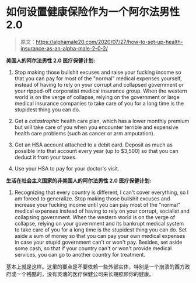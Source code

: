 # 如何设置健康保险作为一个阿尔法男性 2.0

> 原文：<https://alphamale20.com/2020/07/27/how-to-set-up-health-insurance-as-an-alpha-male-2-0-2/>

**美国人的阿尔法男性 2.0 医疗保健计划:**

1.  Stop making those bullshit excuses and raise your fucking income so that you can pay for most of the "normal" medical expenses yourself, instead of having to rely on your corrupt and collapsed government or your ripped-off corporatist medical insurance group. When the western world is on the verge of collapse, relying on the government or large medical insurance companies to take care of you for a long time is the stupidest thing you can do.

2.  Get a *catastrophic* health care plan, which has a lower monthly premium but will take care of you when you encounter terrible and expensive health care problems (such as cancer or arm amputation).

3.  Get an HSA account attached to a debit card. Deposit as much as possible into that account every year (up to $3,500) so that you can deduct it from your taxes.

5.  Use your HSA to pay for your doctor's visit.

**生活在社会主义国家的非美国人的阿尔法男性 2.0 医疗保健计划:**

1.  Recognizing that every country is different, I can't cover everything, so I am forced to generalize. Stop making those bullshit excuses and increase your fucking income until you can pay most of the "normal" medical expenses instead of having to rely on your corrupt, socialist and collapsing government. When the western world is on the verge of collapse, relying on your government and its bankrupt medical system to take care of you for a long time is the stupidest thing you can do. Set aside a sum of money so that you can pay your own medical expenses in case your stupid government can't or won't pay. Besides, set aside some cash, so that if your country can't or won't provide medical services, you can go to another country for treatment.

基本上就是这样。这里的要点是不要依赖一些外部实体，特别是一个崩溃的西方政府或一个残酷的，没有灵魂的医疗保健公司来长期照顾你的健康。